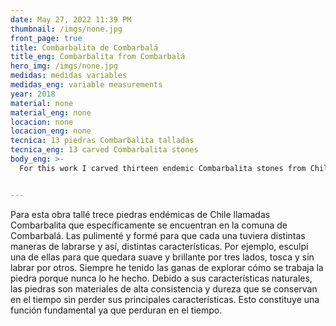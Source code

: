 ```yaml
---
date: May 27, 2022 11:39 PM
thumbnail: /imgs/none.jpg
front_page: true
title: Combarbalita de Combarbalá
title_eng: Combarbalita from Combarbalá
hero_img: /imgs/none.jpg
medidas: medidas variables
medidas_eng: variable measurements
year: 2018
material: none
material_eng: none
locacion: none
locacion_eng: none
tecnica: 13 piedras Combarbalita talladas
tecnica_eng: 13 carved Combarbalita stones
body_eng: >-
  For this work I carved thirteen endemic Combarbalita stones from Chile that are specifically found in the commune of Combarbalá.  I polished and shaped them so that each one had different ways of approaching carving and thus, different characteristics.  For example, I sculpted one of them so that it remained soft and shiny through three sides, rough and untouched on others.  I’ve always had the desire to explore how to work stone because I’ve never done it.  Because of its natural characteristics, stones are materials of high consistency and strength that are preserved and last a long time without losing their main features.  This constitutes a fundamental function as they endure over time.


---
```

Para esta obra tallé trece piedras endémicas de Chile llamadas Combarbalita que específicamente se encuentran en la comuna de Combarbalá.  Las pulimenté y formé para que cada una tuviera distintas maneras de labrarse y así, distintas características.  Por ejemplo, esculpí una de ellas para que quedara suave y brillante por tres lados, tosca y sin labrar por otros.  Siempre he tenido las ganas de explorar cómo se trabaja la piedra porque nunca lo he hecho. Debido a sus características naturales, las piedras son materiales de alta consistencia y dureza que se conservan en el tiempo sin perder sus principales características.  Esto constituye una función fundamental ya que perduran en el tiempo.  